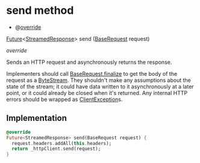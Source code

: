 


# send method







- @[override](https://api.dart.dev/stable/2.12.3/dart-core/override-constant.html)

[Future](https://api.dart.dev/stable/2.12.3/dart-async/Future-class.html)&lt;[StreamedResponse](https://pub.dev/documentation/http/0.12.2/http/StreamedResponse-class.html)> send
([BaseRequest](https://pub.dev/documentation/http/0.12.2/http/BaseRequest-class.html) request)

_override_



<p>Sends an HTTP request and asynchronously returns the response.</p>
<p>Implementers should call <a href="https://pub.dev/documentation/http/0.12.2/http/BaseRequest/finalize.html">BaseRequest.finalize</a> to get the body of the
request as a <a href="https://pub.dev/documentation/http/0.12.2/http/ByteStream-class.html">ByteStream</a>. They shouldn't make any assumptions about the
state of the stream; it could have data written to it asynchronously at a
later point, or it could already be closed when it's returned. Any
internal HTTP errors should be wrapped as <a href="https://pub.dev/documentation/http/0.12.2/http/ClientException-class.html">ClientException</a>s.</p>



## Implementation

```dart
@override
Future<StreamedResponse> send(BaseRequest request) {
  request.headers.addAll(this.headers);
  return _httpClient.send(request);
}
```







